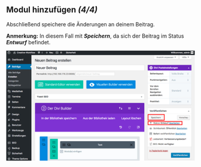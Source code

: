 ## Modul hinzufügen *(4/4)*

Abschließend speichere die Änderungen an deinem Beitrag.

**Anmerkung:** In diesem Fall mit _**Speichern**_, da sich der Beitrag im Status _**Entwurf**_ befindet.

![image](./assets/save_post.jpg)
